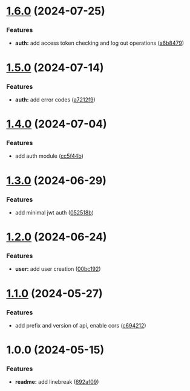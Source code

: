 # [1.6.0](https://github.com/RomanDeveloperGit/story-app-backend/compare/v1.5.0...v1.6.0) (2024-07-25)


### Features

* **auth:** add access token checking and log out operations ([a6b8479](https://github.com/RomanDeveloperGit/story-app-backend/commit/a6b84790fac114bac72e0e0fc135f235c4480547))

# [1.5.0](https://github.com/RomanDeveloperGit/story-app-backend/compare/v1.4.0...v1.5.0) (2024-07-14)


### Features

* **auth:** add error codes ([a7212f9](https://github.com/RomanDeveloperGit/story-app-backend/commit/a7212f9a7041dc5cace93065a886bcb5a81b613c))

# [1.4.0](https://github.com/RomanDeveloperGit/story-app-backend/compare/v1.3.0...v1.4.0) (2024-07-04)


### Features

* add auth module ([cc5f44b](https://github.com/RomanDeveloperGit/story-app-backend/commit/cc5f44b5c82419ba55eac242ca90e1ad28cab0ef))

# [1.3.0](https://github.com/RomanDeveloperGit/story-app-backend/compare/v1.2.0...v1.3.0) (2024-06-29)


### Features

* add minimal jwt auth ([052518b](https://github.com/RomanDeveloperGit/story-app-backend/commit/052518b843c2727e6bf901a147bc50cdaa0cbff7))

# [1.2.0](https://github.com/RomanDeveloperGit/story-app-backend/compare/v1.1.0...v1.2.0) (2024-06-24)


### Features

* **user:** add user creation ([00bc192](https://github.com/RomanDeveloperGit/story-app-backend/commit/00bc192257136e1883ae5ac422aad99d4de2f1c5))

# [1.1.0](https://github.com/RomanDeveloperGit/story-app-backend/compare/v1.0.0...v1.1.0) (2024-05-27)


### Features

* add prefix and version of api, enable cors ([c694212](https://github.com/RomanDeveloperGit/story-app-backend/commit/c69421261262f9f5a61880e0b4d83ebc1c5b40fe))

# 1.0.0 (2024-05-15)


### Features

* **readme:** add linebreak ([692af09](https://github.com/RomanDeveloperGit/story-app-backend/commit/692af09e4c4895ece813f23913bdc90a0a105e2b))
